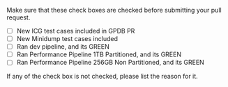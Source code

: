 Make sure that these check boxes are checked before submitting your pull request. 
- [ ] New ICG test cases included in GPDB PR
- [ ] New Minidump test cases included  
- [ ] Ran dev pipeline, and its GREEN
- [ ] Ran Performance Pipeline 1TB Partitioned, and its GREEN
- [ ] Ran Performance Pipeline 256GB Non Partitioned, and its GREEN

If any of the check box is not checked, please list the reason for it.
